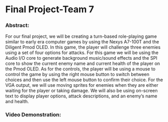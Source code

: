 # Final Project-Team 7
### Abstract: 
For our final project, we will be creating a turn-based role-playing game similar to early era computer games by using the Nexys A7-100T and the Diligent Pmod OLED. In this game, the player will challenge three enemies using a set of four options for attacks. For this game we will be using the Audio I/O core to generate background music/sound effects and the SPI core to show the current enemy name and current health of the player on the Pmod OLED. As for the controls, the player will be using a mouse to control the game by using the right mouse button to switch between choices and then use the left mouse button to confirm their choice. For the VGA output, we will use moving sprites for enemies when they are either waiting for the player or taking damage. We will also be using on-screen text to display player options, attack descriptions, and an enemy’s name and health.

### Video Demonstration: 

